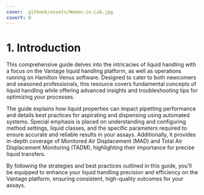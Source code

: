 ```yaml
---
cover: .gitbook/assets/Women-in-Lab.jpg
coverY: 0
---
```


# 1. Introduction

This comprehensive guide delves into the intricacies of liquid handling with a focus on the Vantage liquid handling platform, as well as operations running on Hamilton Venus software. Designed to cater to both newcomers and seasoned professionals, this resource covers fundamental concepts of liquid handling while offering advanced insights and troubleshooting tips for optimizing your processes.

The guide explains how liquid properties can impact pipetting performance and details best practices for aspirating and dispensing using automated systems. Special emphasis is placed on understanding and configuring method settings, liquid classes, and the specific parameters required to ensure accurate and reliable results in your assays. Additionally, it provides in-depth coverage of Monitored Air Displacement (MAD) and Total Air Displacement Monitoring (TADM), highlighting their importance for precise liquid transfers.

By following the strategies and best practices outlined in this guide, you’ll be equipped to enhance your liquid handling precision and efficiency on the Vantage platform, ensuring consistent, high-quality outcomes for your assays.
